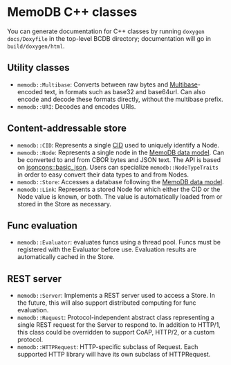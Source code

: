# MemoDB C++ classes

You can generate documentation for C++ classes by running `doxygen
docs/Doxyfile` in the top-level BCDB directory; documentation will go in
`build/doxygen/html`.

## Utility classes

- `memodb::Multibase`: Converts between raw bytes and [Multibase]-encoded text,
  in formats such as base32 and base64url. Can also encode and decode these
  formats directly, without the multibase prefix.
- `memodb::URI`: Decodes and encodes URIs.

## Content-addressable store

- `memodb::CID`: Represents a single [CID] used to uniquely identify a Node.
- `memodb::Node`: Represents a single node in the [MemoDB data model]. Can be
  converted to and from CBOR bytes and JSON text. The API is based on
  [jsoncons::basic_json]. Users can specialize `memodb::NodeTypeTraits` in
  order to easy convert their data types to and from Nodes.
- `memodb::Store`: Accesses a database following the [MemoDB data model].
- `memodb::Link`: Represents a stored Node for which either the CID or the Node
  value is known, or both. The value is automatically loaded from or stored in
  the Store as necessary.

## Func evaluation

- `memodb::Evaluator`: evaluates funcs using a thread pool. Funcs must be
  registered with the Evaluator before use. Evaluation results are
  automatically cached in the Store.

## REST server

- `memodb::Server`: Implements a REST server used to access a Store. In the
  future, this will also support distributed computing for func evaluation.
- `memodb::Request`: Protocol-independent abstract class representing a single
  REST request for the Server to respond to. In addition to HTTP/1, this class
  could be overridden to support CoAP, HTTP/2, or a custom protocol.
- `memodb::HTTPRequest`: HTTP-specific subclass of Request. Each supported HTTP
  library will have its own subclass of HTTPRequest.

[CID]: https://github.com/multiformats/cid
[jsoncons::basic_json]: https://github.com/danielaparker/jsoncons/blob/master/include/jsoncons/basic_json.hpp
[MemoDB data model]: ./data-model.md
[MemoDB JSON]: ./json.md
[Multibase]: https://github.com/multiformats/multibase
